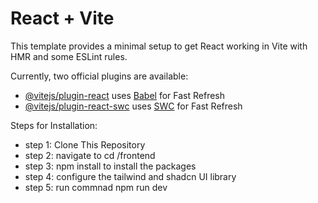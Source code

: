 # React + Vite

This template provides a minimal setup to get React working in Vite with HMR and some ESLint rules.

Currently, two official plugins are available:

- [@vitejs/plugin-react](https://github.com/vitejs/vite-plugin-react/blob/main/packages/plugin-react/README.md) uses [Babel](https://babeljs.io/) for Fast Refresh
- [@vitejs/plugin-react-swc](https://github.com/vitejs/vite-plugin-react-swc) uses [SWC](https://swc.rs/) for Fast Refresh

Steps for Installation: 

- step 1: Clone This Repository
- step 2: navigate to cd /frontend
- step 3: npm install to install the packages 
- step 4: configure the tailwind and shadcn UI library
- step 5: run commnad npm run dev
 
